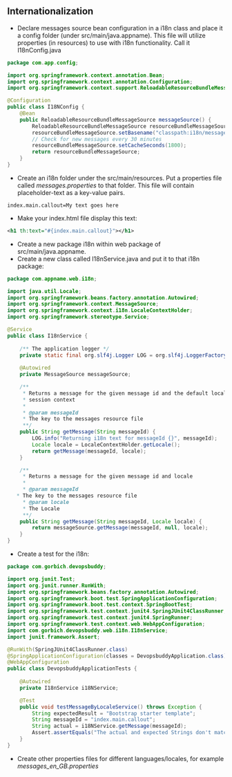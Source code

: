 ## Internationalization
- Declare messages source bean configuration in a i18n class and place it a config folder (under src/main/java.appname).
This file will utilize properties (in resources) to use with i18n functionality. Call it I18nConfig.java
```java
package com.app.config;

import org.springframework.context.annotation.Bean;
import org.springframework.context.annotation.Configuration;
import org.springframework.context.support.ReloadableResourceBundleMessageSource;

@Configuration
public class I18NConfig {
	@Bean
	public ReloadableResourceBundleMessageSource messageSource() {
		ReloadableResourceBundleMessageSource resourceBundleMessageSource = new ReloadableResourceBundleMessageSource();
		resourceBundleMessageSource.setBasename("classpath:i18n/messages");
		// Check for new messages every 30 minutes
		resourceBundleMessageSource.setCacheSeconds(1800);
		return resourceBundleMessageSource;
	}
}
```
- Create an i18n folder under the src/main/resources. Put a properties file called *messages.properties* to that folder. 
This file will contain placeholder-text as a key-value pairs.
```
index.main.callout=My text goes here
```
- Make your index.html file display this text:
```xml
<h1 th:text="#{index.main.callout}"></h1>
```
- Create a new package i18n within web package of src/main/java.appname.
- Create a new class called I18nService.java and put it to that i18n package:
```java
package com.appname.web.i18n;

import java.util.Locale;
import org.springframework.beans.factory.annotation.Autowired;
import org.springframework.context.MessageSource;
import org.springframework.context.i18n.LocaleContextHolder;
import org.springframework.stereotype.Service;

@Service
public class I18nService {
	
	/** The application logger */
	private static final org.slf4j.Logger LOG = org.slf4j.LoggerFactory.getLogger(I18nService.class);
	
	@Autowired
	private MessageSource messageSource;

	/**
	 * Returns a message for the given message id and the default locale in the
	 * session context
	 * 
	 * @param messageId
	 * The key to the messages resource file
	 **/
	public String getMessage(String messageId) {
		LOG.info("Returning i18n text for messageId {}", messageId);
		Locale locale = LocaleContextHolder.getLocale();
		return getMessage(messageId, locale);
	}

	/**
	 * Returns a message for the given message id and locale
	 * 
	 * @param messageId
   * The key to the messages resource file
	 * @param locale
	 * The Locale
	 **/
	public String getMessage(String messageId, Locale locale) {
		return messageSource.getMessage(messageId, null, locale);
	}
}
```
- Create a test for the i18n:
```java
package com.gorbich.devopsbuddy;

import org.junit.Test;
import org.junit.runner.RunWith;
import org.springframework.beans.factory.annotation.Autowired;
import org.springframework.boot.test.SpringApplicationConfiguration;
import org.springframework.boot.test.context.SpringBootTest;
import org.springframework.test.context.junit4.SpringJUnit4ClassRunner;
import org.springframework.test.context.junit4.SpringRunner;
import org.springframework.test.context.web.WebAppConfiguration;
import com.gorbich.devopsbuddy.web.i18n.I18nService;
import junit.framework.Assert;

@RunWith(SpringJUnit4ClassRunner.class)
@SpringApplicationConfiguration(classes = DevopsbuddyApplication.class)
@WebAppConfiguration
public class DevopsbuddyApplicationTests {
	
	@Autowired
	private I18nService i18NService;

	@Test
	public void testMessageByLocaleService() throws Exception {
		String expectedResult = "Bootstrap starter template";
		String messageId = "index.main.callout";
		String actual = i18NService.getMessage(messageId);
		Assert.assertEquals("The actual and expected Strings don't match", expectedResult, actual);
	}
}
```
- Create other properties files for different languages/locales, for example *messages_en_GB.properties*
